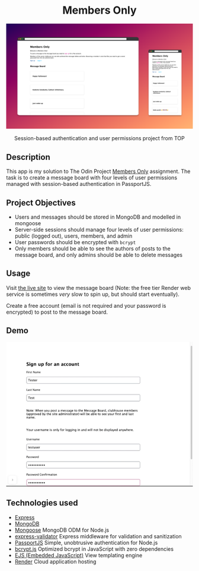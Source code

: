 <h1 align="center">Members Only</h1>

![Screenshot of Members Only site](members.png)

<p align="center">
Session-based authentication and user permissions project from TOP
</p>

## Description
This app is my solution to The Odin Project [Members Only](https://www.theodinproject.com/lessons/nodejs-members-only) assignment. The task is to create a message board with four levels of user permissions managed with session-based authentication in PassportJS.

## Project Objectives
- Users and messages should be stored in MongoDB and modelled in mongoose
- Server-side sessions should manage four levels of user permissions: public (logged out), users, members, and admin
- User passwords should be encrypted with `bcrypt`
- Only members should be able to see the authors of posts to the message board, and only admins should be able to delete messages

## Usage
Visit [the live site](https://members-only-2mwt.onrender.com/) to view the message board (Note: the free tier Render web service is sometimes *very* slow to spin up, but should start eventually).

Create a free account (email is not required and your password is encrypted) to post to the message board.

## Demo
![Demonstration of website features](membersonly.gif)


## Technologies used
- [Express](https://expressjs.com/)
- [MongoDB](https://www.mongodb.com/)
- [Mongoose](https://mongoosejs.com/) MongoDB ODM for Node.js
- [express-validator](https://express-validator.github.io/docs/) Express middleware for validation and sanitization
- [PassportJS](https://www.passportjs.org/) Simple, unobtrusive authentication for Node.js
- [bcrypt.js](https://github.com/dcodeIO/bcrypt.js) Optimized bcrypt in JavaScript with zero dependencies
- [EJS (Embedded JavaScript)](https://ejs.co/) View templating engine
- [Render](https://render.com/) Cloud application hosting
